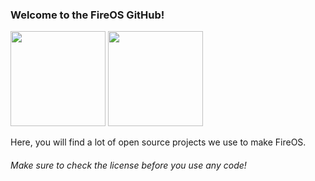 <h3>Welcome to the FireOS GitHub!</h3>

<img src="https://cdn.discordapp.com/attachments/1290275426110930995/1295268728300376065/pngtree-dental-logo-and-symbols-template-icons-app-symbol-devil-color-vector-png-image_38446198.png?ex=670e0881&is=670cb701&hm=8adf5265f344c56d35222f2ced99fc98f48b3c60bc9460228c68314e450c5510" height="152" />
<img src="https://avatars.githubusercontent.com/u/184904792" height="152" />

<p>Here, you will find a lot of open source projects we use to make FireOS.</p>
<h6>Make sure to check the license before you use any code!</h6>
